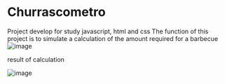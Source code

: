 # Churrascometro

Project develop for study javascript, html and css
The function of this project is to simulate a calculation of the amount required for a barbecue
![image](https://user-images.githubusercontent.com/92554844/147716194-298c4e0c-5db7-4371-bc3c-4bb92943de09.png)

result of calculation 

![image](https://user-images.githubusercontent.com/92554844/147716207-e77a99a1-161c-42c6-8e11-dbc3c9edd06f.png)
